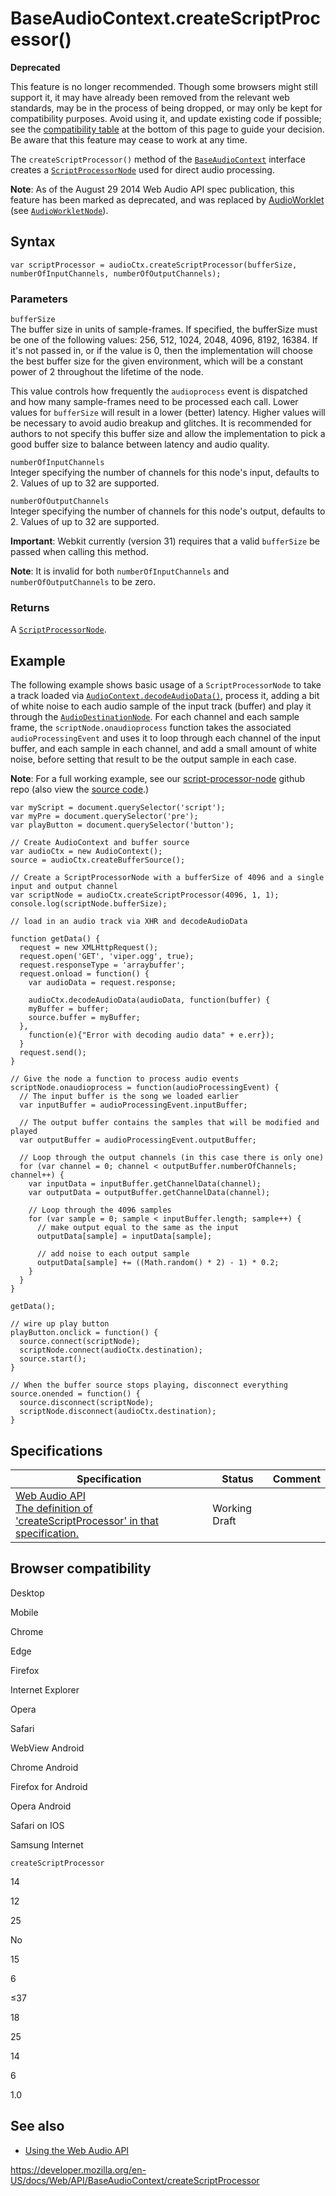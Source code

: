 # BaseAudioContext.createScriptProcessor()

**Deprecated**

This feature is no longer recommended. Though some browsers might still support it, it may have already been removed from the relevant web standards, may be in the process of being dropped, or may only be kept for compatibility purposes. Avoid using it, and update existing code if possible; see the [compatibility table](#browser_compatibility) at the bottom of this page to guide your decision. Be aware that this feature may cease to work at any time.

The `createScriptProcessor()` method of the [`BaseAudioContext`](../baseaudiocontext) interface creates a [`ScriptProcessorNode`](../scriptprocessornode) used for direct audio processing.

**Note**: As of the August 29 2014 Web Audio API spec publication, this feature has been marked as deprecated, and was replaced by [AudioWorklet](https://webaudio.github.io/web-audio-api/#audioworklet) (see [`AudioWorkletNode`](../audioworkletnode)).

## Syntax

    var scriptProcessor = audioCtx.createScriptProcessor(bufferSize, numberOfInputChannels, numberOfOutputChannels);

### Parameters

`bufferSize`  
The buffer size in units of sample-frames. If specified, the bufferSize must be one of the following values: 256, 512, 1024, 2048, 4096, 8192, 16384. If it's not passed in, or if the value is 0, then the implementation will choose the best buffer size for the given environment, which will be a constant power of 2 throughout the lifetime of the node.

This value controls how frequently the `audioprocess` event is dispatched and how many sample-frames need to be processed each call. Lower values for `bufferSize` will result in a lower (better) latency. Higher values will be necessary to avoid audio breakup and glitches. It is recommended for authors to not specify this buffer size and allow the implementation to pick a good buffer size to balance between latency and audio quality.

`numberOfInputChannels`  
Integer specifying the number of channels for this node's input, defaults to 2. Values of up to 32 are supported.

`numberOfOutputChannels`  
Integer specifying the number of channels for this node's output, defaults to 2. Values of up to 32 are supported.

**Important**: Webkit currently (version 31) requires that a valid `bufferSize` be passed when calling this method.

**Note**: It is invalid for both `numberOfInputChannels` and `numberOfOutputChannels` to be zero.

### Returns

A [`ScriptProcessorNode`](../scriptprocessornode).

## Example

The following example shows basic usage of a `ScriptProcessorNode` to take a track loaded via [`AudioContext.decodeAudioData()`](decodeaudiodata), process it, adding a bit of white noise to each audio sample of the input track (buffer) and play it through the [`AudioDestinationNode`](../audiodestinationnode). For each channel and each sample frame, the `scriptNode.onaudioprocess` function takes the associated `audioProcessingEvent` and uses it to loop through each channel of the input buffer, and each sample in each channel, and add a small amount of white noise, before setting that result to be the output sample in each case.

**Note**: For a full working example, see our [script-processor-node](https://mdn.github.io/webaudio-examples/script-processor-node/) github repo (also view the [source code](https://github.com/mdn/webaudio-examples/blob/master/script-processor-node/index.html).)

    var myScript = document.querySelector('script');
    var myPre = document.querySelector('pre');
    var playButton = document.querySelector('button');

    // Create AudioContext and buffer source
    var audioCtx = new AudioContext();
    source = audioCtx.createBufferSource();

    // Create a ScriptProcessorNode with a bufferSize of 4096 and a single input and output channel
    var scriptNode = audioCtx.createScriptProcessor(4096, 1, 1);
    console.log(scriptNode.bufferSize);

    // load in an audio track via XHR and decodeAudioData

    function getData() {
      request = new XMLHttpRequest();
      request.open('GET', 'viper.ogg', true);
      request.responseType = 'arraybuffer';
      request.onload = function() {
        var audioData = request.response;

        audioCtx.decodeAudioData(audioData, function(buffer) {
        myBuffer = buffer;
        source.buffer = myBuffer;
      },
        function(e){"Error with decoding audio data" + e.err});
      }
      request.send();
    }

    // Give the node a function to process audio events
    scriptNode.onaudioprocess = function(audioProcessingEvent) {
      // The input buffer is the song we loaded earlier
      var inputBuffer = audioProcessingEvent.inputBuffer;

      // The output buffer contains the samples that will be modified and played
      var outputBuffer = audioProcessingEvent.outputBuffer;

      // Loop through the output channels (in this case there is only one)
      for (var channel = 0; channel < outputBuffer.numberOfChannels; channel++) {
        var inputData = inputBuffer.getChannelData(channel);
        var outputData = outputBuffer.getChannelData(channel);

        // Loop through the 4096 samples
        for (var sample = 0; sample < inputBuffer.length; sample++) {
          // make output equal to the same as the input
          outputData[sample] = inputData[sample];

          // add noise to each output sample
          outputData[sample] += ((Math.random() * 2) - 1) * 0.2;
        }
      }
    }

    getData();

    // wire up play button
    playButton.onclick = function() {
      source.connect(scriptNode);
      scriptNode.connect(audioCtx.destination);
      source.start();
    }

    // When the buffer source stops playing, disconnect everything
    source.onended = function() {
      source.disconnect(scriptNode);
      scriptNode.disconnect(audioCtx.destination);
    }

## Specifications

<table><thead><tr class="header"><th>Specification</th><th>Status</th><th>Comment</th></tr></thead><tbody><tr class="odd"><td><a href="https://webaudio.github.io/web-audio-api/#dom-baseaudiocontext-createscriptprocessor">Web Audio API<br />
<span class="small">The definition of 'createScriptProcessor' in that specification.</span></a></td><td><span class="spec-wd">Working Draft</span></td><td></td></tr></tbody></table>

## Browser compatibility

Desktop

Mobile

Chrome

Edge

Firefox

Internet Explorer

Opera

Safari

WebView Android

Chrome Android

Firefox for Android

Opera Android

Safari on IOS

Samsung Internet

`createScriptProcessor`

14

12

25

No

15

6

≤37

18

25

14

6

1.0

## See also

- [Using the Web Audio API](../web_audio_api/using_web_audio_api)

<a href="https://developer.mozilla.org/en-US/docs/Web/API/BaseAudioContext/createScriptProcessor" class="_attribution-link">https://developer.mozilla.org/en-US/docs/Web/API/BaseAudioContext/createScriptProcessor</a>
